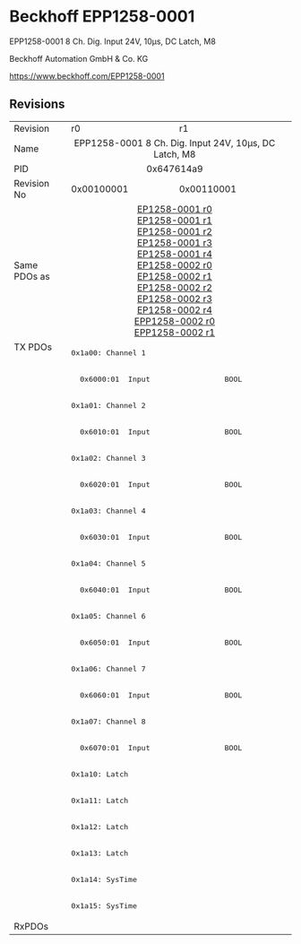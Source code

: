 # Beckhoff EPP1258-0001

EPP1258-0001 8 Ch. Dig. Input 24V, 10µs, DC Latch, M8

Beckhoff Automation GmbH & Co. KG

https://www.beckhoff.com/EPP1258-0001

## Revisions
<table>
<tr>
<td>Revision</td>
<td>r0</td>
<td>r1</td>
</tr>
<tr>
<td>Name</td>
<td colspan=2 align="center">EPP1258-0001 8 Ch. Dig. Input 24V, 10µs, DC Latch, M8</td>
</tr>
<tr>
<td>PID</td>
<td colspan=2 align="center">0x647614a9</td>
</tr>
<tr>
<td>Revision No</td>
<td>0x00100001</td>
<td>0x00110001</td>
</tr>
<tr>
<td>Same PDOs as</td>
<td colspan=2 align="center"><a href="EP1258-0001.md">EP1258-0001 r0</a><br/><a href="EP1258-0001.md">EP1258-0001 r1</a><br/><a href="EP1258-0001.md">EP1258-0001 r2</a><br/><a href="EP1258-0001.md">EP1258-0001 r3</a><br/><a href="EP1258-0001.md">EP1258-0001 r4</a><br/><a href="EP1258-0002.md">EP1258-0002 r0</a><br/><a href="EP1258-0002.md">EP1258-0002 r1</a><br/><a href="EP1258-0002.md">EP1258-0002 r2</a><br/><a href="EP1258-0002.md">EP1258-0002 r3</a><br/><a href="EP1258-0002.md">EP1258-0002 r4</a><br/><a href="EPP1258-0002.md">EPP1258-0002 r0</a><br/><a href="EPP1258-0002.md">EPP1258-0002 r1</a></td>
</tr>
<tr>
<td rowspan=22 valign=top>TX PDOs</td>
<td colspan=2 align="left"><pre>0x1a00: Channel 1</pre></td>
<td></td>
</tr>
<tr>
<td colspan=2 align="left"><pre>  0x6000:01  Input                 BOOL</pre></td>
</tr>
<tr>
<td colspan=2 align="left"><pre>0x1a01: Channel 2</pre></td>
</tr>
<tr>
<td colspan=2 align="left"><pre>  0x6010:01  Input                 BOOL</pre></td>
</tr>
<tr>
<td colspan=2 align="left"><pre>0x1a02: Channel 3</pre></td>
</tr>
<tr>
<td colspan=2 align="left"><pre>  0x6020:01  Input                 BOOL</pre></td>
</tr>
<tr>
<td colspan=2 align="left"><pre>0x1a03: Channel 4</pre></td>
</tr>
<tr>
<td colspan=2 align="left"><pre>  0x6030:01  Input                 BOOL</pre></td>
</tr>
<tr>
<td colspan=2 align="left"><pre>0x1a04: Channel 5</pre></td>
</tr>
<tr>
<td colspan=2 align="left"><pre>  0x6040:01  Input                 BOOL</pre></td>
</tr>
<tr>
<td colspan=2 align="left"><pre>0x1a05: Channel 6</pre></td>
</tr>
<tr>
<td colspan=2 align="left"><pre>  0x6050:01  Input                 BOOL</pre></td>
</tr>
<tr>
<td colspan=2 align="left"><pre>0x1a06: Channel 7</pre></td>
</tr>
<tr>
<td colspan=2 align="left"><pre>  0x6060:01  Input                 BOOL</pre></td>
</tr>
<tr>
<td colspan=2 align="left"><pre>0x1a07: Channel 8</pre></td>
</tr>
<tr>
<td colspan=2 align="left"><pre>  0x6070:01  Input                 BOOL</pre></td>
</tr>
<tr>
<td colspan=2 align="left"><pre>0x1a10: Latch</pre></td>
</tr>
<tr>
<td colspan=2 align="left"><pre>0x1a11: Latch</pre></td>
</tr>
<tr>
<td colspan=2 align="left"><pre>0x1a12: Latch</pre></td>
</tr>
<tr>
<td colspan=2 align="left"><pre>0x1a13: Latch</pre></td>
</tr>
<tr>
<td colspan=2 align="left"><pre>0x1a14: SysTime</pre></td>
</tr>
<tr>
<td colspan=2 align="left"><pre>0x1a15: SysTime</pre></td>
</tr>
<tr>
<td>RxPDOs</td>
<td colspan=2 align="left"></td>
</tr>
</table>
